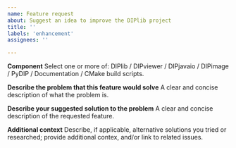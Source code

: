 ```yaml
---
name: Feature request
about: Suggest an idea to improve the DIPlib project
title: ''
labels: 'enhancement'
assignees: ''

---
```


**Component**
Select one or more of: DIPlib / DIPviewer / DIPjavaio / DIPimage / PyDIP / Documentation / CMake build scripts.

**Describe the problem that this feature would solve**
A clear and concise description of what the problem is.

**Describe your suggested solution to the problem**
A clear and concise description of the requested feature.

**Additional context**
Describe, if applicable, alternative solutions you tried or researched; provide additional contex,
and/or link to related issues.
